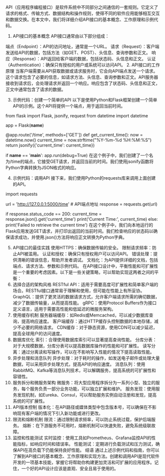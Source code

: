 API（应用程序编程接口）是软件系统中不同部分之间通信的一套规则。它定义了请求的格式、传输方式、数据结构和操作规则，使得不同的软件应用能够相互交互和数据交换。在本文中，我们将详细介绍API接口的基本概念、工作原理和示例代码。

1. API接口的基本概念
API接口通常由以下部分组成：

端点（Endpoint）：API的访问地址，通常是一个URL。
请求（Request）：客户端发送给API的数据，包括方法（如GET、POST）、头信息、查询参数和正文。
响应（Response）：API返回给客户端的数据，包括状态码、头信息和正文。
认证（Authentication）：确保只有授权的用户或系统可以访问API。
2. API接口的工作原理
当客户端需要从API获取数据或请求服务时，它会向API端点发送一个请求。这个请求包含了必要的信息，如请求方法、头信息、查询参数和正文。API服务器接收到请求后，会处理请求并返回一个响应。响应包含了状态码、头信息和正文，正文中通常包含了请求的数据。

3. 示例代码：创建一个简单的API
以下是使用Python和Flask框架创建一个简单API的示例。这个API将提供一个端点，用于返回当前时间。

from flask import Flask, jsonify, request
from datetime import datetime
 
app = Flask(__name__)
 
@app.route('/time', methods=['GET'])
def get_current_time():
    now = datetime.now()
    current_time = now.strftime("%Y-%m-%d %H:%M:%S")
    return jsonify({'current_time': current_time})
 
if __name__ == '__main__':
    app.run(debug=True)
在这个例子中，我们创建了一个名为/time的端点，它接受GET请求，并返回当前的时间。我们使用jsonify函数将Python字典转换为JSON格式的响应。

4. 示例代码：调用API
接下来，我们使用Python的requests库来调用上面创建的API。

import requests
 
url = 'http://127.0.0.1:5000/time'  # API端点地址
response = requests.get(url)
 
if response.status_code == 200:
    current_time = response.json().get('current_time')
    print('Current Time:', current_time)
else:
    print('Failed to retrieve the current time')
在这个例子中，我们向本地运行的Flask应用发送GET请求，并打印出返回的当前时间。我们检查响应的状态码以确保请求成功，并使用.json()方法将响应正文转换为Python字典。

5. API接口的最佳实践
使用HTTPS：确保数据传输的安全。
限制请求频率：防止API被滥用。
认证和授权：确保只有授权用户可以访问API。
错误处理：提供清晰的错误信息，帮助开发者调试。
文档化：为API提供详细的文档，包括端点、请求方法、参数和示例代码。
在API接口设计中，平衡性能和可扩展性是一个重要的考虑因素。以下是一些关键策略，可以帮助实现这两者之间的平衡：
1. 选择合适的架构风格
RESTful API：适用于需要高度可扩展性和简单客户端的场合。RESTful接口通常易于理解和使用，但可能在性能上有所妥协。
GraphQL：提供了更灵活的数据请求方式，允许客户端请求所需的确切数据，减少了数据传输量，从而提高性能。
gRPC：使用Protocol Buffers作为接口定义语言，适用于需要高性能和低延迟的微服务架构。
2. 使用缓存机制
服务器端缓存：如Redis或Memcached，可以减少数据库查询，提高响应速度。
客户端缓存：通过HTTP缓存头控制数据的本地存储，减少不必要的网络请求。
CDN缓存：对于静态资源，使用CDN可以减少延迟，提高全球用户的访问速度。
3. 数据库优化
索引：合理使用数据库索引可以显著提高查询性能。
分库分表：对于大规模数据，分库分表可以提高数据库操作的性能和可扩展性。
读写分离：通过分离读和写操作，可以在不影响写入性能的情况下提高读取性能。
4. 异步处理和消息队列
异步处理：对于耗时的操作，如发送电子邮件或处理大量数据，可以采用异步处理方式，提高API的响应速度。
消息队列：使用RabbitMQ、Kafka等消息队列技术，可以解耦服务，提高系统的可扩展性和容错性。
5. 服务拆分和微服务架构
微服务：将大型应用程序拆分为一系列小型、独立的服务，每个服务负责一部分业务功能，可以独立扩展和维护。
服务发现：使用服务发现机制，如Eureka、Consul，可以帮助服务实例自动注册和发现，提高系统的可扩展性。
6. API版本控制
版本化：在API路径或媒体类型中包含版本号，可以确保在不影响现有客户端的情况下引入新功能或进行更改。
7. 限流和熔断机制
限流：通过限制请求频率，可以防止系统过载，保护后端服务。
熔断：在下游服务不可用时，熔断机制可以快速失败，避免系统级联故障。
8. 监控和性能测试
实时监控：使用工具如Prometheus、Grafana监控API的性能指标，如响应时间和错误率。
性能测试：定期进行负载测试和压力测试，确保API在高负载下仍能保持良好性能。
 结语
通过上述示例代码和指南，你可以了解到API接口的基本概念、工作原理和实现方法。创建和调用API是现代软件开发的一项基本技能，掌握它将帮助你构建更加灵活和可扩展的应用程序。记住，一个好的API设计应该是直观、安全且易于使用的。